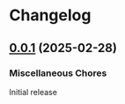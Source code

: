 # Changelog

## [0.0.1](https://github.com/flipt-io/flipt-client-sdks/compare/flipt-engine-wasm-v0.0.1...flipt-engine-wasm-v0.0.1) (2025-02-28)

### Miscellaneous Chores

Initial release
